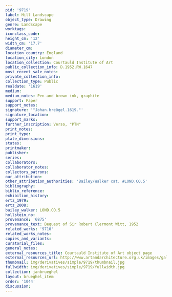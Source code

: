 ```yaml
---
pid: '9719'
label: Hill Landscape
object_type: Drawing
genre: Landscape
worktags:
iconclass_code:
height_cm: '12'
width_cm: '17.7'
diameter_cm:
location_country: England
location_city: London
location_collection: Courtauld Institute of Art
public_collection_info: D.1952.RW.1647
most_recent_sale_notes:
private_collection_info:
collection_type: Public
realdate: '1619'
medium:
medium_notes: Pen and brown ink, graphite
support: Paper
support_notes:
signature: '"Johan.breûgel.1619."'
signature_location:
support_marks:
further_inscription: Verso, "PTN"
print_notes:
print_type:
plate_dimensions:
states:
printmaker:
publisher:
series:
collaborators:
collaborator_notes:
collectors_patrons:
our_attribution:
other_attribution_authorities: 'Bailey/Walker cat. #LOND.CO.5'
bibliography:
biblio_reference:
exhibition_history:
ertz_1979:
ertz_2008:
bailey_walker: LOND.CO.5
hollstein_no:
provenance: '6875'
provenance_text: Bequest of Sir Robert Clermont Witt, 1952
related_works: '9710'
related_works_notes:
copies_and_variants:
curatorial_files:
general_notes:
external_resources_title: Courtauld Institute of Art object page
external_resources_url: http://www.artandarchitecture.org.uk/images/gallery/6ba0b705.html
thumbnail: img/derivatives/simple/9719/thumbnail.jpg
fullwidth: img/derivatives/simple/9719/fullwidth.jpg
collection: janbrueghel
layout: brueghel_item
order: '1044'
discussion:
---
```


